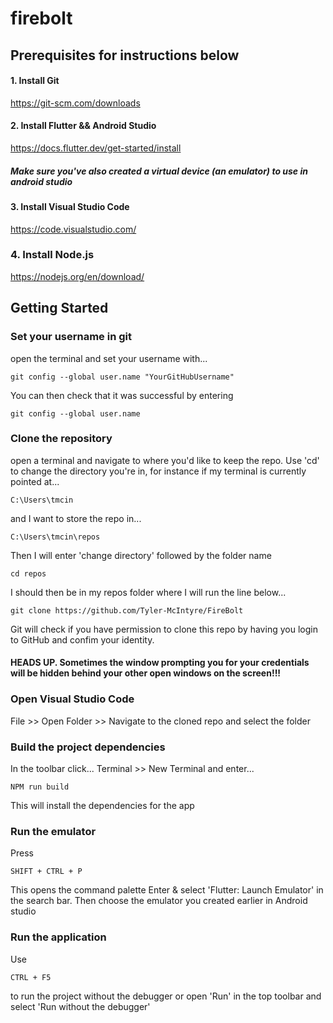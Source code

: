 # firebolt


## Prerequisites for instructions below
#### 1. Install Git
https://git-scm.com/downloads

#### 2. Install Flutter && Android Studio
https://docs.flutter.dev/get-started/install
##### Make sure you've also created a virtual device (an emulator) to use in android studio

#### 3. Install Visual Studio Code
https://code.visualstudio.com/

### 4. Install Node.js
https://nodejs.org/en/download/


## Getting Started

### Set your username in git
open the terminal and set your username with...
```
git config --global user.name "YourGitHubUsername"
```
You can then check that it was successful by entering
```
git config --global user.name
```

### Clone the repository
open a terminal and navigate to where you'd like to keep the repo. Use 'cd' to change the directory you're in,
for instance if my terminal is currently pointed at...
```
C:\Users\tmcin
```
and I want to store the repo in...
```
C:\Users\tmcin\repos
```
Then I will enter 'change directory' followed by the folder name
```
cd repos
```
I should then be in my repos folder where I will run the line below...
```
git clone https://github.com/Tyler-McIntyre/FireBolt
```
Git will check if you have permission to clone this repo by having you login to GitHub and confim your identity.
#### HEADS UP. Sometimes the window prompting you for your credentials will be hidden behind your other open windows on the screen!!!

### Open Visual Studio Code
File >> Open Folder >> Navigate to the cloned repo and select the folder

### Build the project dependencies 
In the toolbar click... Terminal >> New Terminal and enter...
```
NPM run build
```
This will install the dependencies for the app

### Run the emulator
Press
```
SHIFT + CTRL + P
```
This opens the command palette 
Enter & select 'Flutter: Launch Emulator' in the search bar.
Then choose the emulator you created earlier in Android studio

### Run the application
Use 
```
CTRL + F5 
```
to run the project without the debugger or open 'Run' in the top toolbar and select 'Run without the debugger'

